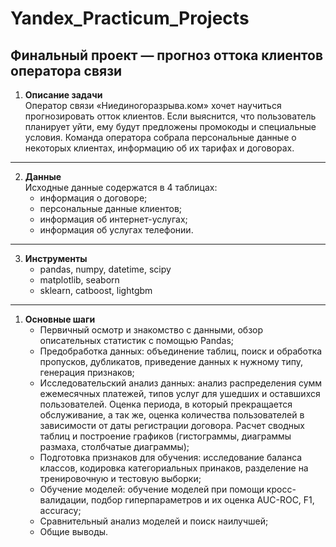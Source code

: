 # Yandex_Practicum_Projects
## Финальный проект — прогноз оттока клиентов оператора связи

1. **Описание задачи**    
   Оператор связи «Ниединогоразрыва.ком» хочет научиться прогнозировать отток клиентов. Если выяснится, что пользователь планирует уйти, ему будут предложены промокоды и специальные условия. 
   Команда оператора собрала персональные данные о некоторых клиентах, информацию об их тарифах и договорах. 
---
2. **Данные**     
   Исходные данные содержатся в 4 таблицах:
   - информация о договоре;
   - персональные данные клиентов;
   - информация об интернет-услугах;
   - информация об услугах телефонии.
---
3. **Инструменты**  
   - pandas, numpy, datetime, scipy
   - matplotlib, seaborn
   - sklearn, catboost, lightgbm  
  
---
1. **Основные шаги**     
   - Первичный осмотр и знакомство с данными, обзор описательных статистик с помощью Pandas;
   - Предобработка данных: объединение таблиц, поиск и обработка пропусков, дубликатов, приведение данных к нужному типу, генерация признаков;
   - Исследовательский анализ данных: анализ распределения сумм ежемесячных платежей, типов услуг для ушедших и оставшихся пользователей. Оценка периода, в который прекращается обслуживание, а так же, оценка количества пользователей в зависимости от даты регистрации договора. Расчет сводных таблиц и построение графиков (гистограммы, диаграммы размаха, столбчатые диаграммы);
   - Подготовка признаков для обучения: исследование баланса классов, кодировка категориальных принаков, разделение на тренировочную и тестовую выборки;
   - Обучение моделей: обучение моделей при помощи кросс-валидации, подбор гиперпараметров и их оценка AUC-ROC, F1, accuracy;
   - Сравнительный анализ моделей и поиск наилучшей;
   - Общие выводы.







